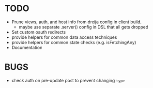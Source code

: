 TODO
===

* Prune views, auth, and host info from dreija config in client build.
    - maybe use separate .server() config in DSL that all gets dropped
* Set custom oauth redirects
* provide helpers for common data access techniques
* provide helpers for common state checks (e.g. isFetchingAny)
* Documentation


BUGS
===
* check auth on pre-update post to prevent changing `type`
